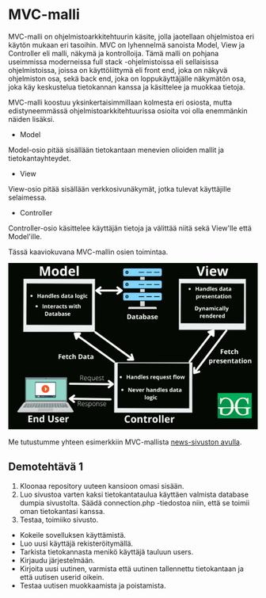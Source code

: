 # MVC-malli

MVC-malli on ohjelmistoarkkitehtuurin käsite, jolla jaotellaan ohjelmistoa eri käytön mukaan eri tasoihin. MVC on lyhennelmä sanoista Model, View ja Controller eli malli, näkymä ja kontrolloija. Tämä malli on pohjana useimmissa moderneissa full stack -ohjelmistoissa eli sellaisissa ohjelmistoissa, joissa on käyttöliittymä eli front end, joka on näkyvä ohjelmiston osa, sekä back end, joka on loppukäyttäjälle näkymätön osa, joka käy keskustelua tietokannan kanssa ja käsittelee ja muokkaa tietoja.

MVC-malli koostuu yksinkertaisimmillaan kolmesta eri osiosta, mutta edistyneemmässä ohjelmistoarkkitehtuurissa osioita voi olla enemmänkin näiden lisäksi.

- Model

Model-osio pitää sisällään tietokantaan menevien olioiden mallit ja tietokantayhteydet.

- View

View-osio pitää sisällään verkkosivunäkymät, jotka tulevat käyttäjille selaimessa.

- Controller

Controller-osio käsittelee käyttäjän tietoja ja välittää niitä sekä View'lle että Model'ille. 

Tässä kaaviokuvana MVC-mallin osien toimintaa.

![MVC-malli kaaviona](./mvc.jpg)


Me tutustumme yhteen esimerkkiin MVC-mallista [news-sivuston avulla](https://github.com/otredu/news_2021)<base target="_blank">.

## Demotehtävä 1

1. Kloonaa repository uuteen kansioon omasi sisään.
2. Luo sivustoa varten kaksi tietokantataulua käyttäen valmista database dumpia sivustolta. Säädä connection.php -tiedostoa niin, että se toimii oman tietokantasi kanssa.
3. Testaa, toimiiko sivusto. 
- Kokeile sovelluksen käyttämistä.
- Luo uusi käyttäjä rekisteröitymällä.
- Tarkista tietokannasta menikö käyttäjä tauluun users.
- Kirjaudu järjestelmään.
- Kirjoita uusi uutinen, varmista että uutinen tallennettu tietokantaan ja että uutisen userid oikein.
- Testaa uutisen muokkaamista ja poistamista.